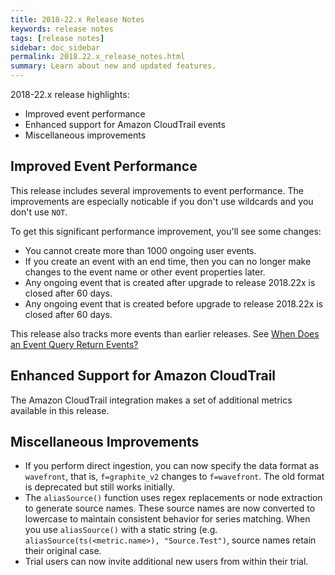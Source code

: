 ```yaml
---
title: 2018-22.x Release Notes
keywords: release notes
tags: [release notes]
sidebar: doc_sidebar
permalink: 2018.22.x_release_notes.html
summary: Learn about new and updated features.
---
```


2018-22.x release highlights:
* Improved event performance
* Enhanced support for Amazon CloudTrail events
* Miscellaneous improvements


## Improved Event Performance
This release includes several improvements to event performance. The improvements are especially noticable if you don't use wildcards and you don't use `NOT`.

To get this significant performance improvement, you'll see some changes:
* You cannot create more than 1000 ongoing user events.
* If you create an event with an end time, then you can no longer make changes to the event name or other event properties later.
* Any ongoing event that is created after upgrade to release 2018.22x is closed after 60 days.
* Any ongoing event that is created before upgrade to release 2018.22x is closed after 60 days.

This release also tracks more events than earlier releases. See [When Does an Event Query Return Events?](http://docs.wavefront.com/events_queries.html#when-does-an-event-query-return-events)

## Enhanced Support for Amazon CloudTrail

The Amazon CloudTrail integration makes a set of additional metrics available in this release.

## Miscellaneous Improvements

* If you perform direct ingestion, you can now specify the data format as `wavefront`, that is, `f=graphite_v2` changes to `f=wavefront`. The old format is deprecated but still works initially.
* The `aliasSource()` function uses regex replacements or node extraction to generate source names. These source names are now converted to lowercase to maintain consistent behavior for series matching. When you use `aliasSource()` with a static string (e.g. `aliasSource(ts(<metric.name>), "Source.Test")`, source names retain their original case.
* Trial users can now invite additional new users from within their trial.
